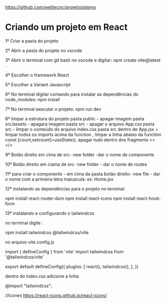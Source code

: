 https://github.com/welltecnc/projetosistema


# Criando um projeto em React

1º Criar a pasta do projeto

2º Abrir a pasta do projeto no vscode

3º Abrir o terminal com git bash no vscode e digitar: npm create vite@latest .

4º Escolher o framework React

5º Escolher a Variant Javascript

6º No terminal digitar comando para instalar as dependências do node_modules: npm install 

7º No terminal executar o projeto: npm run dev

8º limpar a estrutura do projeto
   pasta public - apagar imagem
   pasta src/assets - apagara imagem
   pasta src - apagar o arquivo App.css
   pasta src - limpar o conteúdo do arquivo index.css
   pasta src  dentro de App.jsx = limpar todos os imports acima da function , limpar a linha abaixo da function const [count,setcount]=useState();
   apagar tudo dentro dos fragments <></>

9º  Botão direito em cima de src- new folder -dar o nome de components

10º Botão direito em ciama de src- new folder - dar o nome de routes

11º  para criar o components - em cima da pasta botão direito- new file - dar o nome com a primeira letra maiuscula: ex: Home.jsx

12º instalando as dependências para o projeto no terminal:

npm install react-router-dom
npm install react-icons
npm install react-hook-form


13º instalando e configurando o tailwindcss 

no terminal digite :

npm install tailwindcss @tailwindcss/vite


no arquivo vite.config.js

import { defineConfig } from 'vite'
import tailwindcss from '@tailwindcss/vite'

export default defineConfig({
  plugins: [
    react(),
    tailwindcss(),
  ],
})

dentro do index.css  adicione a linha

@import "tailwindcss";

//Icones
https://react-icons.github.io/react-icons/